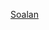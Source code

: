 <a href="https://docs.google.com/document/d/1y09S5X4x1asUHkP1p6ppu3SOiXtgopCE_LKqSlgRfNU/edit?usp=sharing" target="_blank">Soalan</a>